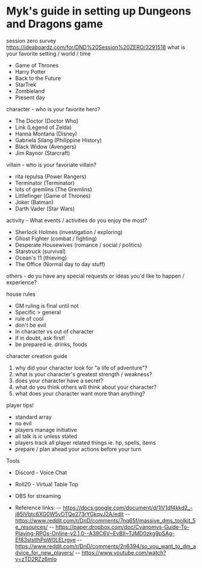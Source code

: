 # Myk's guide in setting up Dungeons and Dragons game 

session zero survey https://ideaboardz.com/for/DND%20Session%20ZERO/3291518
what is your favorite setting / world / time
- Game of Thrones
- Harry Potter
- Back to the Future
- StarTrek
- Zombieland
- Present day

character - who is your favorite hero?
- The Doctor (Doctor Who)
- Link (Legend of Zelda)
- Hanna Montana (Disney)
- Gabriela Silang (Philippine History)
- Black Widow (Avengers)
- Jim Raynor (Starcraft)

villain - who is your favoriate villain?
- rita repulsa (Power Rangers)
- Terminator (Terminator)
- lots of gremlins (The Gremlins)
- Littlefinger (Game of Thrones)
- Joker (Batman)
- Darth Vader (Star Wars)

activity - What events / activities do you enjoy the most?
- Sherlock Holmes (investigation / exploring)
- Ghost Fighter (combat / fighting)
- Desperate Housewives (romance / social / politics)
- Starstruck (survival) 
- Ocean's 11 (thieving)
- The Office (Normal day to day stuff)

others - do yu have any special requests or ideas you'd like to happen / experience? 

house rules
- GM ruling is final until not
- Specific > general
- rule of cool
- don't be evil
- In character vs out of character
- if in doubt, ask first!
- be prepared ie. drinks, foods

character creation guide
1. why did your character look for "a life of adventure"? 
2. what is your character's greatest strength / weakness?
3. does your character have a secret?
4. what do you think others will think about your character?
5. what does your character want more than anything?

player tips!
- standard array
- no evil
- players manage initiative
- all talk is ic unless stated
- players track all player related things ie. hp, spells, items
- prepare / plan ahead your actions before your turn



Tools
- Discord - Voice Chat
- Roll20 - Virtual Table Top
- OBS for streaming

- Reference links: 
-- https://docs.google.com/document/d/1lV1df4kkd2_-j85lVbtc6XG0W5vDTQe273rYGkqyJ2A/edit
-- https://www.reddit.com/r/DnD/comments/7nq65f/massive_dms_toolkit_5e_resources/
-- https://paper.dropbox.com/doc/Cyanomys-Guide-To-Playing-RPGs-Online-v2.1.0--A39C6V~EvBII~TJMD0zkg9pSAg-Ef83ststlhPqW0LELrgye
-- https://www.reddit.com/r/DnD/comments/2n6394/so_you_want_to_dm_advice_for_new_players/
-- https://www.youtube.com/watch?v=zTD2RZz6mlo

